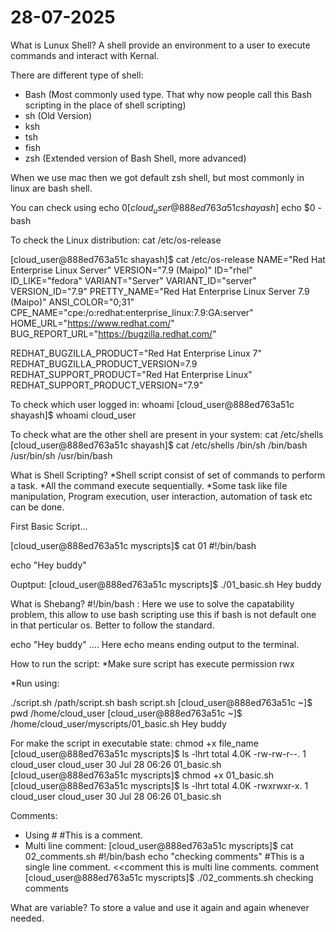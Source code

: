# 28-07-2025

What is Lunux Shell?
A shell provide an environment to a user to execute commands and interact with Kernal.

There are different type of shell:
* Bash (Most commonly used type. That why now people call this Bash scripting in the place of shell scripting)
* sh (Old Version)
* ksh
* tsh
* fish
* zsh (Extended version of Bash Shell, more advanced)

When we use mac then we got default zsh shell, but most commonly in linux are bash shell.

You can check using echo $0
[cloud_user@888ed763a51c shayash]$ echo $0
-bash

To check the Linux distribution: cat /etc/os-release

[cloud_user@888ed763a51c shayash]$ cat /etc/os-release
NAME="Red Hat Enterprise Linux Server"
VERSION="7.9 (Maipo)"
ID="rhel"
ID_LIKE="fedora"
VARIANT="Server"
VARIANT_ID="server"
VERSION_ID="7.9"
PRETTY_NAME="Red Hat Enterprise Linux Server 7.9 (Maipo)"
ANSI_COLOR="0;31"
CPE_NAME="cpe:/o:redhat:enterprise_linux:7.9:GA:server"
HOME_URL="https://www.redhat.com/"
BUG_REPORT_URL="https://bugzilla.redhat.com/"

REDHAT_BUGZILLA_PRODUCT="Red Hat Enterprise Linux 7"
REDHAT_BUGZILLA_PRODUCT_VERSION=7.9
REDHAT_SUPPORT_PRODUCT="Red Hat Enterprise Linux"
REDHAT_SUPPORT_PRODUCT_VERSION="7.9"

To check which user logged in: whoami
[cloud_user@888ed763a51c shayash]$ whoami
cloud_user

To check what are the other shell are present in your system: cat /etc/shells
[cloud_user@888ed763a51c shayash]$ cat /etc/shells
/bin/sh
/bin/bash
/usr/bin/sh
/usr/bin/bash

What is Shell Scripting?
*Shell script consist of set of commands to perform a task.
*All the command execute sequentially.
*Some task like file manipulation, Program execution, user interaction, automation of task etc can be done.


First Basic Script...

[cloud_user@888ed763a51c myscripts]$ cat 01 
#!/bin/bash

echo "Hey buddy"

Ouptput:
[cloud_user@888ed763a51c myscripts]$ ./01_basic.sh 
Hey buddy

What is Shebang?
#!/bin/bash : Here we use to solve the capatability problem, this allow to use bash scripting use this if bash is not default one in that perticular os.
Better to follow the standard.


echo "Hey buddy" .... Here echo means ending output to the terminal. 


How to run the script:
*Make sure script has execute permission rwx

*Run using:

./script.sh
/path/script.sh
bash script.sh
[cloud_user@888ed763a51c ~]$ pwd
/home/cloud_user
[cloud_user@888ed763a51c ~]$ /home/cloud_user/myscripts/01_basic.sh 
Hey buddy

For make the script in executable state: chmod +x file_name
[cloud_user@888ed763a51c myscripts]$ ls -lhrt
total 4.0K
-rw-rw-r--. 1 cloud_user cloud_user 30 Jul 28 06:26 01_basic.sh
[cloud_user@888ed763a51c myscripts]$ chmod +x 01_basic.sh 
[cloud_user@888ed763a51c myscripts]$ ls -lhrt
total 4.0K
-rwxrwxr-x. 1 cloud_user cloud_user 30 Jul 28 06:26 01_basic.sh


Comments:
* Using #
  #This is a comment.
* Multi line comment:
[cloud_user@888ed763a51c myscripts]$ cat 02_comments.sh 
#!/bin/bash
echo "checking comments"
#This is a single line comment.
<<comment
this
is
multi
line comments.
comment
[cloud_user@888ed763a51c myscripts]$ ./02_comments.sh 
checking comments


What are variable?
To store a value and use it again and again whenever needed.



